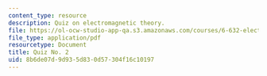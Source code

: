 ```yaml
---
content_type: resource
description: Quiz on electromagnetic theory.
file: https://ol-ocw-studio-app-qa.s3.amazonaws.com/courses/6-632-electromagnetic-wave-theory-spring-2003/8b6de07d9d935d830d57304f16c10197_Q2.pdf
file_type: application/pdf
resourcetype: Document
title: Quiz No. 2
uid: 8b6de07d-9d93-5d83-0d57-304f16c10197
---
```

